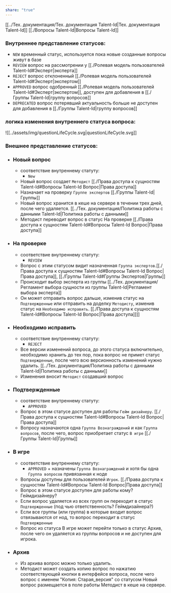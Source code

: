 ```yaml
---
share: "true"
---
```


[[../Тех. документация/Тех.  документация Talent-Id|Тех.  документация Talent-Id]]
[[./Вопросы Talent-Id|Вопросы Talent-Id]]


### Внутреннее представление статусов:

- `NEW` временный статус, используется пока новые созданные вопросы живут в базе
- `REVIEW` вопрос на рассмотрении у [[./Ролевая модель пользователей Talent-Id#Эксперт|эксперта]] 
- `REJECT` вопрос отклоненный  [[./Ролевая модель пользователей Talent-Id#Эксперт|экспертом]] 
- `APPROVED` вопрос одобренный  [[./Ролевая модель пользователей Talent-Id#Эксперт|экспертом]], доступен для добавления в [[./Группы Talent-Id|группу вопросов]]
- `DEPRECATED` вопрос потерявший актуальность больше не доступен для добавления в [[./Группы Talent-Id|группу вопросов]]

### логика изменения внутреннего статуса вопроса:

![[../assets/img/questionLifeCycle.svg|questionLifeCycle.svg]]

### Внешнее представление статусов:

- ### Новый вопрос
	- соответствие внутреннему статуту:
		- `New`
	- Новый вопрос создает `Методист`  [[./Права доступа к сущностям Talent-Id#Вопросы Talent-Id Вопрос|Права доступа]]
	- Назначает на проверку `Группе экспертов` [[./Группы Talent-Id|Группы]]
	- Новый вопрос хранится в кеше на сервере в течении трех дней, после чего удаляется. [[../Тех. документация/Политика работы с данными Talent-Id|Политика работы с данными]] 
	- Методист переводит вопрос в статус На проверке [[./Права доступа к сущностям Talent-Id#Вопросы Talent-Id Вопрос|Права доступа]]

- ### На проверке
	-  соответствие внутреннему статуту:
		- `REVIEW`
	- Вопрос с этим статусом видит назначенная `Группа экспертов`.[[./Права доступа к сущностям Talent-Id#Вопросы Talent-Id Вопрос|Права доступа]], [[./Группы Talent-Id#Группы Экспертов|Группы]]
	- Происходит выбор эксперта из группы [[../Тех. документация/Регламент выбора сущности из группы Talent-Id|Регламент выбора эксперта]]
	- Он может отправить вопрос дальше, изменив статус на `Подтвержденные` или отправить на доделку `Методисту`,  изменив статус на `Необходимо исправить`.  [[./Права доступа к сущностям Talent-Id#Вопросы Talent-Id Вопрос|Права доступа]]]]

- ### Необходимо исправить
	- соответствие внутреннему статуту:
		- `REJECT`
	- Все версии изменений вопроса, до этого статуса включительно, необходимо хранить до тех пор, пока вопрос не примет статус `Подтвержденные`, после чего всю версионность изменений нужно удалить. [[../Тех. документация/Политика работы с данными Talent-Id|Политика работы с данными]]
	- Изменения вносит `Методист` создавший вопрос

- ### Подтвержденные
	- соответствие внутреннему статуту:
		- `APPROVED`
	- Вопрос в этом статусе доступен для работы `Гейм дизайнеру`.  [[./Права доступа к сущностям Talent-Id#Вопросы Talent-Id Вопрос|Права доступа]]
	- Вопросу назначаются  одна `Группа Вознаграждений` и как `Группа вопросов`, после чего, вопрос приобретает статус `В игре` [[./Группы Talent-Id|Группы]]
	

- ### В игре
	- соответствие внутреннему статуту:
		- `APPROVED` + назначены `Группа Вознаграждений` и хотя бы одна `Группа вопросов` привязанная к ноде
	- Вопросы доступны для пользователей  `Игрок`.  [[./Права доступа к сущностям Talent-Id#Вопросы Talent-Id Вопрос|Права доступа]]
	- Вопрос в этом статусе доступен для работы кому? Геймдизайнеру?
	- Если вопрос удаляется из всех групп он переходит в статус `Подтвержденные` (под чью ответственность? Геймдизайнера?)
	- Если все группы (или группа)  в которые входит вопрос отвязываются от нод, то вопрос переходит в статус `Подтвержденные`
	- Вопрос из статуса В игре может перейти только в статус Архив, после чего он удаляется из группы вопросов и не доступен для игрока.

- ### Архив
	- Из архива вопрос можно только удалить.  
	- Методист может создать копию вопрос по нажатию соответствующей кнопки в интерфейсе вопроса, после чего вопрос с именем "Копия: Старая_версия" со статусом Новый вопрос размещается в поле работы Методист в кеше на сервере.